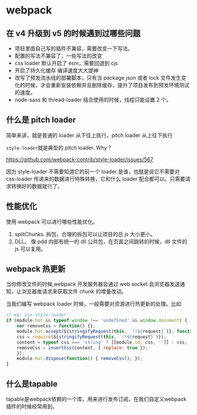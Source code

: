 # webpack

## 在 v4 升级到 v5 的时候遇到过哪些问题

- 项目里面自己写的插件不兼容，需要改变一下写法。
- 配置的写法不兼容了，一些写法的改变
- css loader 默认开启了 esm，需要回退到 cjs
- 开启了持久化缓存 编译速度大大提神
- 改写了预发流水线的部署脚本，只有当 package json 或者 lock 文件发生变化的时候，才会重新安装依赖并且删除缓存，提升了项目发布到预发环境测试的速度。
- node-sass 和 thread-loader 结合使用的时候，线程只能设置 2 个。

## 什么是 pitch loader

简单来讲，就是普通的 loader 从下往上执行，pitch loader 从上往下执行

`style-loader`就是典型的 pitch loader. Why？

https://github.com/webpack-contrib/style-loader/issues/567

因为 style-loader 不需要知道它的前一个 loader 是谁，也就是说它不需要对 css-loader 传递来的数据进行特殊转换，它和什么 loader 配合都可以。只需要请求转换好的数据就行了。

## 性能优化

使用 webpack 可以进行哪些性能优化。

1. splitChunks. 拆包，合理的拆包可以让项目的总 js 大小更小。
2. DLL。 像 pdd 内部有统一的 dll 公共包，在页面之间跳转的时候，dll 文件的 js 可以复用。

## webpack 热更新

当你修改文件的时候,webpack 开发服务器会通过 web socket 会浏览器发送通知，让浏览器发请求来获取文件 chunk 的增量改动。

当我们编写 webpack loader 时候，一般需要对资源进行热更新的处理。比如

```js
// eg: iso-style-loader
if (module.hot && typeof window !== 'undefined' && window.document) {
    var removeCss = function() {};
    module.hot.accept(${stringifyRequest(this, `!!${request}`)}, function() {
    css = require(${stringifyRequest(this, `!!${request}`)});
    content = typeof css === 'string' ? [[module.id, css, '']] : css;
    removeCss = insertCss(content, { replace: true });
    });
    module.hot.dispose(function() { removeCss(); });
}
```

## 什么是tapable

tapable是webpack依赖的一个库，用来进行发布订阅，在我们自定义webpack插件的时候经常用到。